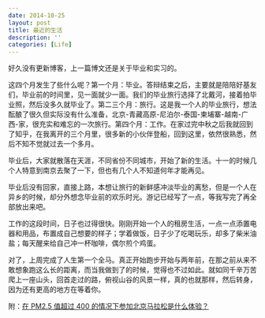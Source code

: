 ```yaml
---
date: 2014-10-25
layout: post
title: 最近的生活
description: ''
categories: [Life]
---
```


好久没有更新博客，上一篇博文还是关于毕业和实习的。

这四个月发生了些什么呢？第一个月：毕业。答辩结束之后，主要就是陪陪好基友们，毕业前的时间里，见一面就少一面。我们的毕业旅行选择了北戴河，接着拍毕业照，然后没多久就毕业了。第二三个月：旅行。这是我一个人的毕业旅行，想法酝酿了很久但实际没有什么准备，北京-青藏高原-尼泊尔-泰国-柬埔寨-越南-广西-家，很充实和难忘的一次旅行。第四个月：工作。在家过完中秋之后我就回到了知乎，在我离开的三个月里，很多新的小伙伴登船，回到这里，依然很熟悉，然后不知不觉就过去一个多月。

毕业后，大家就散落在天涯，不同省份不同城市，开始了新的生活。十一的时候几个人特意到南京去聚了一下，但也有几个人不知道何年才能再见。

毕业后没有回家，直接上路，本想让旅行的新鲜感冲淡毕业的离愁，但是一个人在异乡的时候，却分外想念毕业前的欢乐时光。游记已经写了一点，等我写完了再全部放出来吧。

工作的这段时间，日子也过得很快。刚刚开始一个人的租房生活，一点一点添置电器和用品，布置成自己想要的样子；学着做饭，日子少了吃喝玩乐，却多了柴米油盐；每天醒来给自己冲一杯咖啡，偶尔煎个鸡蛋。

对了，上周完成了人生第一个全马。真正开始跑步开始与两年前，在那之前从来不敢想象跑这么长的距离，而当我做到了的时候，觉得也不过如此。就如同千辛万苦爬上一座山头，回首走过的路，俯视山谷的风景一样，真的也就那样，然后转身，因为还有更高的地方在等着你。

附：[在 PM2.5 值超过 400 的情况下参加北京马拉松是什么体验？](http://www.zhihu.com/question/26093366/answer/32128296)
